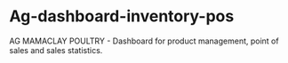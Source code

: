 # Ag-dashboard-inventory-pos
AG MAMACLAY POULTRY - Dashboard for product management, point of sales and sales statistics.

